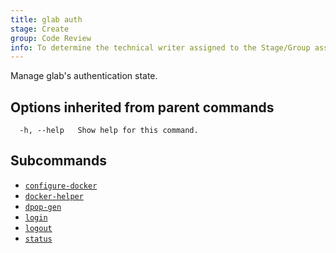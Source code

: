```yaml
---
title: glab auth
stage: Create
group: Code Review
info: To determine the technical writer assigned to the Stage/Group associated with this page, see https://about.gitlab.com/handbook/product/ux/technical-writing/#assignments
---
```


<!--
This documentation is auto generated by a script.
Please do not edit this file directly. Run `make gen-docs` instead.
-->

Manage glab's authentication state.

## Options inherited from parent commands

```plaintext
  -h, --help   Show help for this command.
```

## Subcommands

- [`configure-docker`](/docs/auth/configure-docker)
- [`docker-helper`](/docs/auth/docker-helper)
- [`dpop-gen`](/docs/auth/dpop-gen)
- [`login`](/docs/auth/login)
- [`logout`](/docs/auth/logout)
- [`status`](/docs/auth/status)
